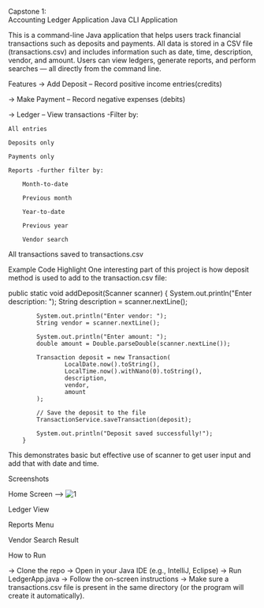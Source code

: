 Capstone 1:  
Accounting Ledger Application 
Java CLI Application 

This is a command-line Java application that helps users track financial transactions such as deposits and payments.
All data is stored in a CSV file (transactions.csv) and includes information such as date, time, description, vendor, and amount. Users can view ledgers, generate reports, and perform searches — all directly from the command line.

Features
-> Add Deposit – Record positive income entries(credits)

-> Make Payment – Record negative expenses (debits)

-> Ledger – View transactions -Filter by:

    All entries

    Deposits only

    Payments only

    Reports -further filter by:

        Month-to-date

        Previous month

        Year-to-date

        Previous year

        Vendor search

All transactions saved to transactions.csv


Example Code Highlight
One interesting part of this project is how deposit method is used to add to the transaction.csv file:


public static void addDeposit(Scanner scanner) {
            System.out.println("Enter description: ");
            String description = scanner.nextLine();

            System.out.println("Enter vendor: ");
            String vendor = scanner.nextLine();

            System.out.println("Enter amount: ");
            double amount = Double.parseDouble(scanner.nextLine());

            Transaction deposit = new Transaction(
                    LocalDate.now().toString(),
                    LocalTime.now().withNano(0).toString(),
                    description,
                    vendor,
                    amount
            );

            // Save the deposit to the file
            TransactionService.saveTransaction(deposit);

            System.out.println("Deposit saved successfully!");
        }
This demonstrates basic but effective use of scanner to get user input and add that with date and time.

Screenshots 

Home Screen --> ![1](https://github.com/user-attachments/assets/dfbcef8c-4b0c-4aff-8ff3-d6ef476f4692)


Ledger View

Reports Menu

Vendor Search Result

How to Run

-> Clone the repo
-> Open in your Java IDE (e.g., IntelliJ, Eclipse)
-> Run LedgerApp.java
-> Follow the on-screen instructions
-> Make sure a transactions.csv file is present in the same directory (or the program will create it automatically).
